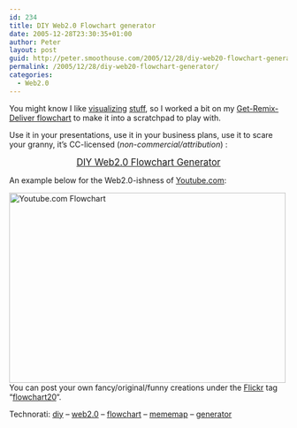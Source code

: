 ```yaml
---
id: 234
title: DIY Web2.0 Flowchart generator
date: 2005-12-28T23:30:35+01:00
author: Peter
layout: post
guid: http://peter.smoothouse.com/2005/12/28/diy-web20-flowchart-generator/
permalink: /2005/12/28/diy-web20-flowchart-generator/
categories:
  - Web2.0
---
```

You might know I like [visualizing](http://www.forret.com/tools/mememap.asp) [stuff](http://blog.forret.com/blog/2005/10/create-your-own-meme-map.html), so I worked a bit on my [Get-Remix-Deliver flowchart](http://www.flickr.com/photos/pforret/47674175/) to make it into a scratchpad to play with. 

Use it in your presentations, use it in your business plans, use it to scare your granny, it&#8217;s CC-licensed (_non-commercial/attribution_) :

<div align="center">
  <a href="http://www.forret.com/tools/remix.asp"><big>DIY Web2.0 Flowchart Generator</big></a>
</div>

An example below for the Web2.0-ishness of [Youtube.com](http://www.youtube.com):

[<img  src="http://static.flickr.com/37/78641984_1a9b9095c1.jpg" border="0" width="500" height="344" alt="Youtube.com Flowchart" />](http://www.flickr.com/photos/pforret/78641984/ "Photo Sharing")  
You can post your own fancy/original/funny creations under the [Flickr](http://www.flickr.com) tag &#8220;[flowchart20](http://www.flickr.com/photos/tags/flowchart20/)&#8220;.

Technorati: <a href="http://technorati.com/tag/diy" rel="tag">diy</a> &#8211; <a href="http://technorati.com/tag/web2.0" rel="tag">web2.0</a> &#8211; <a href="http://technorati.com/tag/flowchart" rel="tag">flowchart</a> &#8211; <a href="http://technorati.com/tag/mememap" rel="tag">mememap</a> &#8211; <a href="http://technorati.com/tag/generator" rel="tag">generator</a>